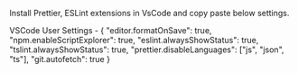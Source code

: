 Install Prettier, ESLint extensions in VsCode and copy paste below settings.

VSCode User Settings -
{
"editor.formatOnSave": true,
"npm.enableScriptExplorer": true,
"eslint.alwaysShowStatus": true,
"tslint.alwaysShowStatus": true,
"prettier.disableLanguages": ["js", "json", "ts"],
"git.autofetch": true
}
